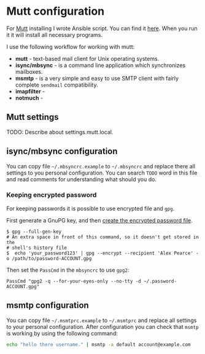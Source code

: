 # Mutt configuration

For [Mutt](http://www.mutt.org/) installing I wrote Ansible script. You can find it [here](https://github.com/echuraev/Ansible/blob/master/roles/mutt/tasks/main.yml). When you run it it will install all necessary programs.

I use the following workflow for working with mutt:
* **mutt** - text-based mail client for Unix operating systems.
* **isync/mbsync** -  is a command line application which synchronizes mailboxes.
* **msmtp** - is a very simple and easy to use SMTP client with fairly complete
  `sendmail` compatibility.
* **imapfilter** - 
* **notmuch** - 

## Mutt settings
TODO: Describe about settings.mutt.local.

## isync/mbsync configuration
You can copy file `~/.mbsyncrc.example` to `~/.mbsyncrc` and replace there all
settings to you personal configuration. You can search `TODO` word in this file
and read comments for understanding what should you do.

### Keeping encrypted password
For keeping passwords it is possible to use encrypted file and `gpg`.

First generate a GnuPG key, and then [create the encrypted password 
file](http://f-koehler.github.io/posts/2015-03-17-offlineimap-msmtp-gnupg.html).

```shell
$ gpg --full-gen-key
# An extra space in front of this command, so it doesn't get stored in the
# shell's history file
$  echo 'your_password123' | gpg --encrypt --recipient 'Alex Pearce' -o /path/to/password-ACCOUNT.gpg
```

Then set the `PassCmd` in the `mbsyncrc` to use `gpg2`:

```
PassCmd "gpg2 -q --for-your-eyes-only --no-tty -d ~/.password-ACCOUNT.gpg"
```

## msmtp configuration
You can copy file `~/.msmtprc.example` to `~/.msmtprc` and replace all settings
to your personal configuration.
After configuration you can check that `msmtp` is working by using the following
command:
```bash
echo "hello there username." | msmtp -a default account@example.com
```

